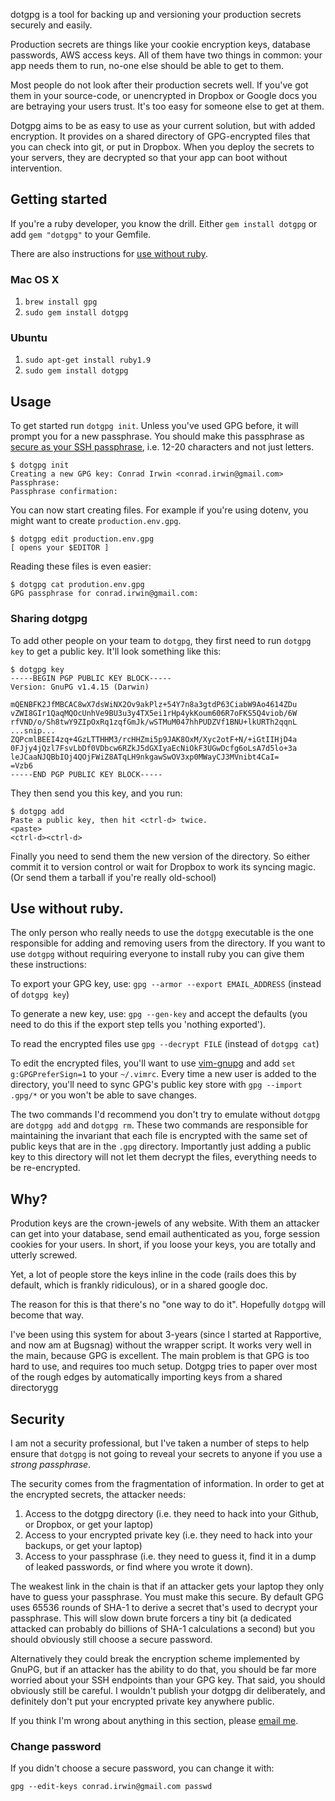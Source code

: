 dotgpg is a tool for backing up and versioning your production secrets securely and easily.

Production secrets are things like your cookie encryption keys, database passwords, AWS access keys. All of them have two things in common: your app needs them to run, no-one else should be able to get to them.

Most people do not look after their production secrets well. If you've got them in your source-code, or unencrypted in Dropbox or Google docs you are betraying your users trust. It's too easy for someone else to get at them.

Dotgpg aims to be as easy to use as your current solution, but with added encryption. It provides on a shared directory of GPG-encrypted files that you can check into git, or put in Dropbox. When you deploy the secrets to your servers, they are decrypted so that your app can boot without intervention.

Getting started
---------------

If you're a ruby developer, you know the drill. Either `gem install dotgpg` or add `gem "dotgpg"` to your Gemfile.

There are also instructions for [use without ruby](#use-without-ruby).

### Mac OS X

1. `brew install gpg`
2. `sudo gem install dotgpg`

### Ubuntu

1. `sudo apt-get install ruby1.9`
2. `sudo gem install dotgpg`

## Usage

To get started run `dotgpg init`. Unless you've used GPG before, it will prompt you for a new passphrase. You should make this passphrase as [secure as your SSH passphrase](#Security), i.e. 12-20 characters and not just letters.

```
$ dotgpg init
Creating a new GPG key: Conrad Irwin <conrad.irwin@gmail.com>
Passphrase:
Passphrase confirmation:
```

You can now start creating files. For example if you're using dotenv, you might want to create `production.env.gpg`.

```
$ dotgpg edit production.env.gpg
[ opens your $EDITOR ]
```

Reading these files is even easier:

```
$ dotgpg cat prodution.env.gpg
GPG passphrase for conrad.irwin@gmail.com:
```

### Sharing dotgpg

To add other people on your team to `dotgpg`, they first need to run `dotgpg key` to get a public key. It'll look something like this:

```
$ dotgpg key
-----BEGIN PGP PUBLIC KEY BLOCK-----
Version: GnuPG v1.4.15 (Darwin)

mQENBFK2JfMBCAC8wX7dsWiNX2Ov9akPlz+54Y7n8a3gtdP63CiabW9Ao4614ZDu
vZWI8GIr1QaqMQOcUnhVe9BU3u3y4TX5ei1rHp4ykKoum606R7oFKS5Q4viob/6W
rfVND/o/Sh8twY9ZIpOxRq1zqfGmJk/wSTMuM047hhPUDZVf1BNU+lkURTh2qqnL
...snip...
ZQPcmlBEEI4zq+4GzLTTHHM3/rcHHZmi5p9JAK8OxM/Xyc2otF+N/+iGtIIHjD4a
0FJjy4jQzl7FsvLbDf0VDbcw6RZkJ5dGXIyaEcNiOkF3UGwDcfg6oLsA7d5lo+3a
leJCaaNJQBbIOj4QOjFWiZ8ATqLH9nkgawSwOV3xp0MWayCJ3MVnibt4CaI=
=Vzb6
-----END PGP PUBLIC KEY BLOCK-----
```

They then send you this key, and you run:

```
$ dotgpg add
Paste a public key, then hit <ctrl-d> twice.
<paste>
<ctrl-d><ctrl-d>
```

Finally you need to send them the new version of the directory. So either commit it to version control or wait for Dropbox to work its syncing magic. (Or send them a tarball if you're really old-school)

## Use without ruby.

The only person who really needs to use the `dotgpg` executable is the one responsible for adding and removing users from the directory. If you want to use `dotgpg` without requiring everyone to install ruby you can give them these instructions:

To export your GPG key, use: `gpg --armor --export EMAIL_ADDRESS` (instead of `dotgpg key`)

To generate a new key, use: `gpg --gen-key` and accept the defaults (you need to do this if the export step tells you 'nothing exported').

To read the encrypted files use `gpg --decrypt FILE` (instead of `dotgpg cat`)

To edit the encrypted files, you'll want to use [vim-gnupg](https://github.com/jamessan/vim-gnupgnumber) and add `set g:GPGPreferSign=1` to your `~/.vimrc`. Every time a new user is added to the directory, you'll need to sync GPG's public key store with `gpg --import .gpg/*` or you won't be able to save changes.

The two commands I'd recommend you don't try to emulate without `dotgpg` are `dotgpg add` and `dotgpg rm`. These two commands are responsible for maintaining the invariant that each file is encrypted with the same set of public keys that are in the `.gpg` directory. Importantly just adding a public key to this directory will not let them decrypt the files, everything needs to be re-encrypted.

## Why?

Prodution keys are the crown-jewels of any website. With them an attacker can get into your database, send email authenticated as you, forge session cookies for your users. In short, if you loose your keys, you are totally and utterly screwed.

Yet, a lot of people store the keys inline in the code (rails does this by default, which is frankly ridiculous), or in a shared google doc.

The reason for this is that there's no "one way to do it". Hopefully `dotgpg` will become that way.

I've been using this system for about 3-years (since I started at Rapportive, and now am at Bugsnag) without the wrapper script. It works very well in the main, because GPG is excellent. The main problem is that GPG is too hard to use, and requires too much setup. Dotgpg tries to paper over most of the rough edges by automatically importing keys from a shared directorygg

## Security

I am not a security professional, but I've taken a number of steps to help ensure that `dotgpg` is not going to reveal your secrets to anyone if you use a *strong passphrase*.

The security comes from the fragmentation of information. In order to get at the encrypted secrets, the attacker needs:
1. Access to the dotgpg directory (i.e. they need to hack into your Github, or Dropbox, or get your laptop)
2. Access to your encrypted private key (i.e. they need to hack into your backups, or get your laptop)
3. Access to your passphrase (i.e. they need to guess it, find it in a dump of leaked passwords, or find where you wrote it down).

The weakest link in the chain is that if an attacker gets your laptop they only have to guess your passphrase. You must make this secure. By default GPG uses 65536 rounds of SHA-1 to derive a secret that's used to decrypt your passphrase. This will slow down brute forcers a tiny bit (a dedicated attacked can probably do billions of SHA-1 calculations a second) but you should obviously still choose a secure password.

Alternatively they could break the encryption scheme implemented by GnuPG, but if an attacker has the ability to do that, you should be far more worried about your SSH endpoints than your GPG key. That said, you should obviously still be careful. I wouldn't publish your dotgpg dir deliberately, and definitely don't put your encrypted private key anywhere public.

If you think I'm wrong about anything in this section, please [email me](conrad.irwin@gmail.com).

### Change password

If you didn't choose a secure password, you can change it with:

```
gpg --edit-keys conrad.irwin@gmail.com passwd
```
